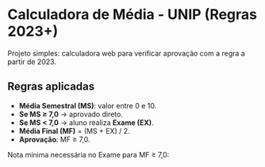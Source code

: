 # Calculadora de Média - UNIP (Regras 2023+)

Projeto simples: calculadora web para verificar aprovação com a regra a partir de 2023.

## Regras aplicadas
- **Média Semestral (MS)**: valor entre 0 e 10.
- **Se MS ≥ 7,0** → aprovado direto.
- **Se MS < 7,0** → aluno realiza **Exame (EX)**.
- **Média Final (MF)** = (MS + EX) / 2.
- **Aprovação**: MF ≥ 7,0.

Nota mínima necessária no Exame para MF ≥ 7,0:

